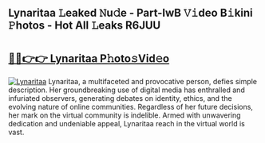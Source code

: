 ## Lynaritaa 𝙻eaked 𝙽u𝚍e - Part-IwB 𝚅𝚒deo B𝚒kini 𝙿hotos - Hot All 𝙻eaks R6JUU

# <h2><a href="http://ld15u4e.urlbe.top/?page=Lynaritaa">🔗🔗👉👉 Lynaritaa P𝚑oto𝚜Vid𝚎o</a></h2>

[![Lynaritaa](https://i.imgur.com/eBuTRDB.gif)](http://ld15u4e.urlbe.top/?page=Lynaritaa)
Lynaritaa, a multifaceted and provocative person, defies simple description. Her groundbreaking use of digital media has enthralled and infuriated observers, generating debates on identity, ethics, and the evolving nature of online communities. Regardless of her future decisions, her mark on the virtual community is indelible. Armed with unwavering dedication and undeniable appeal, Lynaritaa reach in the virtual world is vast.
